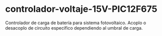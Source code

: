 # controlador-voltaje-15V-PIC12F675
Controlador de carga de batería para sistema fotovoltaico. Acoplo o desacoplo de circuito especifico dependiendo al umbral de carga.
